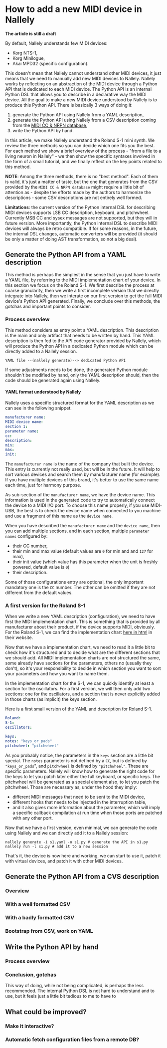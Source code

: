 <!-- BEGIN ARISE ------------------------------
Title:: "How to make Nallely understand new MIDI devices"

Author:: "Dr. Schlange"
Description:: "How to add a new MIDI device in Nallely"
Language:: "en"
Published Date:: "2025-07-10"
Modified Date:: "2025-07-10"

---- END ARISE \\ DO NOT MODIFY THIS LINE ---->

# How to add a new MIDI device in Nallely

**The article is still a draft**

By default, Nallely understands few MIDI devices:

* Korg NTS-1,
* Korg Minilogue,
* Akai MPD32 (specific configuration).

This doesn't mean that Nallely cannot understand other MIDI devices, it just means that we need to manually add new MIDI devices to Nallely. Nallely works by reflecting on an abstraction of the MIDI device through a Python API that is dedicated to each MIDI device. The Python API is an internal Python DSL that allows you to describe in a declarative way the MIDI device. All the goal to make a new MIDI device understood by Nallely is to produce this Python API. There is basically 3 ways of doing it:

1. generate the Python API using Nallely from a YAML description,
2. generate the Python API using Nallely from a CSV description coming from the [MIDI CC & NRPN database](https://midi.guide/),
3. write the Python API by hand.

In this article, we make Nallely understand the Roland S-1 mini synth. We review the three methods so you can decide which one fits you the best. For each method we show a brief overview of the process - "from a file to a living neuron in Nallely" - we then show the specific syntaxes involved in the form of a small tutorial, and we finally reflect on the key points related to this method. 

**NOTE**: Among the three methods, there is no "best method". Each of them is valid, it's just a matter of taste, but the one that generates from the CSV provided by the `MIDI CC & NRPN database` might require a little bit of attention as - despite the efforts made by the authors to harmonize the descriptions - some CSV descriptions are not entirely well formed.

**Limitations**: the current version of the Python internal DSL for describing MIDI devices supports LSB CC description, keyboard, and pitchwheel. Currently MSB CC and sysex messages are not supported, but they will in future version. More importantly, the Python internal DSL to describe MIDI devices will always be retro compatible. If for some reasons, in the future, the internal DSL changes, automatic converters will be provided (it should be only a matter of doing AST transformation, so not a big deal). 

## Generate the Python API from a YAML description

This method is perhaps the simplest in the sense that you just have to write a YAML file, by referring to the MIDI implementation chart of your device. In this section we focus on the Roland S-1. We first describe the process at coarse granularity, then we write a first incomplete version that we directly integrate into Nallely, then we interate on our first version to get the full MIDI device's Python API generated. Finally, we conclude over this methods, the gotchas and important points to consider. 

### Process overview

This method considers as entry point a YAML description. This description is the main and only artifact that needs to be written by hand. This YAML description is then fed to the API code generator provided by Nallely, which will produce the Python API in a dedicated Python module which can be directly added to a Nallely session.

```
YAML file --(nallely generate)--> dedicated Python API
```

If some adjustments needs to be done, the generated Python module shouldn't be modified by hand, only the YAML description should, then the code should be generated again using Nallely.

#### YAML format understood by Nallely 

Nallely uses a specific structured format for the YAML description as we can see in the following snippet. 

```yaml
manufacturer name:
MIDI device name:
section 1:
parameter name:
cc:
description:
min:
max:
init:
```

The `manufacturer name` is the name of the company that built the device. This entry is currently not really used, but will be in the future. It will help to sort various devices and search them by manufacturer name (for example). If you have multiple devices of this brand, it's better to use the same name each time, just for harmony purpose. 

As sub-section of the `manufacturer name`, we have the device name. This information is used in the generated code to try to automatically connect the device to a MIDI I/O port. To choose this name properly, if you use MIDI-USB, the best is to check the device name when connected to you machine and use a fragment of this name as the `device name`. 

When you have described the `manufacturer name` and the `device name`, then you can add multiple sections, and in each section, multiple `parameter names` configured by:

* their CC number, 
* their min and max value (default values are `0` for min and and `127` for max),
* their init value (which value has this parameter when the unit is freshly powered, default value is `0`)
* their description. 

Some of those configurations entry are optional, the only important mandatory one is the `CC` number. The other can be omitted if they are not different from the default values. 

### A first version for the Roland S-1

When we write a new YAML description (configuration), we need to have first the MIDI implementation chart. This is something that is provided by all manufacturer about their product, if the device supports MIDI, obviously. For the Roland S-1, we can find the implementation chart [here in html]() in their website.

Now that we have a implementation chart, we need to read it a little bit to check how it's structured and to decide what are the different sections that we should add. All MIDI implementation charts are not structured the same, some already have sections for the parameters, others no (usually they don't), so it's your responsibility to decide in which section you want to sort your parameters and how you want to name them. 

In the implementation chart for the S-1, we can quickly identify at least a section for the oscillators. For a first version, we will then only add two sections: one for the oscillators, and a section that is never explicitly added in those charts (as implicit) the keys section.

Here is a first small version of the YAML and description for Roland S-1. 

```yaml
Roland:
S-1:
oscillators:

keys:
notes: "keys_or_pads"
pitchwheel: "pitchwheel"
```

As you probably notice, the parameters in the `keys` section are a little bit special. The `notes` parameter is not defined by a `CC`, but is defined by `"keys_or_pads`", and `pitchwheel` is defined by `"pitchwheel"`. These are specific parameters. Nallely will know how to generate the right code for the keys to let you patch later either the full keyboard, or specific keys. The pitchwheel will be generated as a special element also, to let you patch the pitchwheel. Those are necessary as, under the hood they imply:

* different MIDI messages that need to be sent to the MIDI device,
* different hooks that needs to be injected in the interruption table, 
* and it also gives more information about the parameter, which will imply a specific callback compilation at run time when those ports are patched with any other port.

Now that we have a first version, even minimal, we can generate the code using Nallely and we can directly add it to a Nallely session:

```
nallely generate -i s1.yaml -o s1.py # generate the API in s1.py
nallely run -l s1.py # add it to a new session
```

That's it, the device is now here and working, we can start to use it, patch it with virtual devices, and patch it with other MIDI devices. 


## Generate the Python API from a CVS description

### Overview 

### With a well formatted CSV 

### With a badly formatted CSV

### Bootstrap from CSV, work on YAML

## Write the Python API by hand

### Process overview

### Conclusion, gotchas 

This way of doing, while not being complicated, is perhaps the less recommended. The internal Python DSL is not hard to understand and to use, but it feels just a little bit tedious to me to have to


## What could be improved? 

### Make it interactive?

### Automatic fetch configuration files from a remote DB?